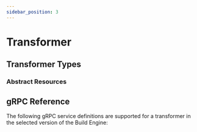 ```yaml
---
sidebar_position: 3
---
```

# Transformer

## Transformer Types

### Abstract Resources

## gRPC Reference

The following gRPC service definitions are supported for a transformer in the selected version of the Build Engine: